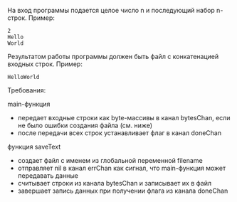 На вход программы подается целое число n и последующий набор n-строк.
Пример:
```shell
2
Hello
World
```

Результатом работы программы должен быть файл с конкатенацией входных строк. Пример:

```
HelloWorld
```

Требования:

main-функция
* передает входные строки как byte-массивы в канал bytesChan, если не
было ошибки создания файла (см. ниже)
* после передачи всех строк устанавливает флаг в канал doneChan

функция saveText
* создает файл с именем из глобальной переменной filename
* отправляет nil в канал errChan как сигнал, что main-функция может
передавать данные
* считывает строки из канала bytesChan и записывает их в файл
* завершает запись данных при получении флага из канала doneChan